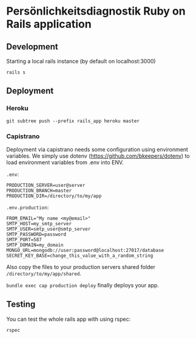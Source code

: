 # Persönlichkeitsdiagnostik Ruby on Rails application
## Development
Starting a local rails instance (by default on localhost:3000)
```
rails s
```

## Deployment
### Heroku
```
git subtree push --prefix rails_app heroku master
```
### Capistrano
Deployment via capistrano needs some configuration using environment variables. We simply use dotenv (https://github.com/bkeepers/dotenv) to load environment variables from .env into ENV.

`.env`:
```
PRODUCTION_SERVER=user@server
PRODUCTION_BRANCH=master
PRODUCTION_DIR=/directory/to/my/app
```

`.env.production`:
```
FROM_EMAIL="My name <my@email>"
SMTP_HOST=my_smtp_server
SMTP_USER=smtp_user@smtp_server
SMTP_PASSWORD=password
SMTP_PORT=587
SMTP_DOMAIN=my_domain
MONGO_URL=mongodb://user:password@localhost:27017/database
SECRET_KEY_BASE=change_this_value_with_a_random_string
```
Also copy the files to your production servers shared folder `/directory/to/my/app/shared`.

`bundle exec cap production deploy` finally deploys your app.
 
## Testing
You can test the whole rails app with using rspec:
```
rspec
```
